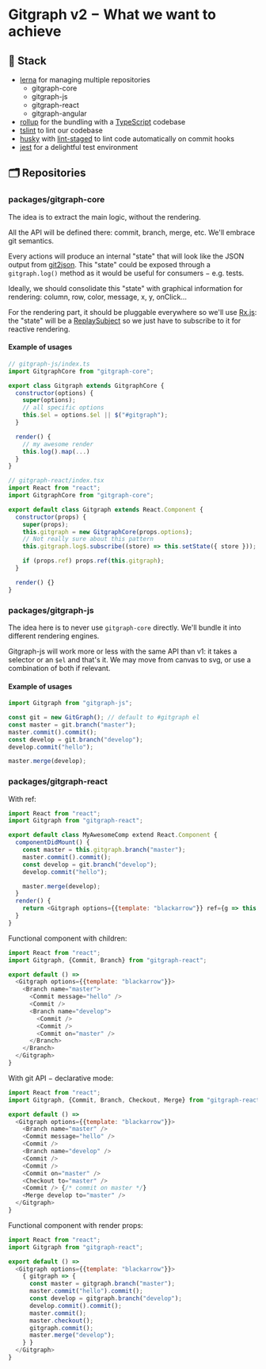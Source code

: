 # Gitgraph v2 − What we want to achieve

## 🥞 Stack

- [lerna](https://lernajs.io/) for managing multiple repositories
  - gitgraph-core
  - gitgraph-js
  - gitgraph-react
  - gitgraph-angular
- [rollup](https://rollupjs.org/) for the bundling with a [TypeScript](https://www.typescriptlang.org/) codebase
- [tslint](https://palantir.github.io/tslint/) to lint our codebase
- [husky](https://github.com/typicode/husky) with [lint-staged](https://github.com/okonet/lint-staged) to lint code automatically on commit hooks
- [jest](http://facebook.github.io/jest/) for a delightful test environment

## 🗂 Repositories

### packages/gitgraph-core

The idea is to extract the main logic, without the rendering.

All the API will be defined there: commit, branch, merge, etc. We'll embrace git semantics.

Every actions will produce an internal "state" that will look like the JSON output from [git2json](https://github.com/fabien0102/git2json). This "state" could be exposed through a `gitgraph.log()` method as it would be useful for consumers − e.g. tests.

Ideally, we should consolidate this "state" with graphical information for rendering: column, row, color, message, x, y, onClick…

For the rendering part, it should be pluggable everywhere so we'll use [Rx.js](http://reactivex.io/): the "state" will be a [ReplaySubject](https://github.com/ReactiveX/rxjs/blob/master/doc/subject.md#replaysubject) so we just have to subscribe to it for reactive rendering.

#### Example of usages

```js
// gitgraph-js/index.ts
import GitgraphCore from "gitgraph-core";

export class Gitgraph extends GitgraphCore {
  constructor(options) {
    super(options);
    // all specific options
    this.$el = options.$el || $("#gitgraph");
  }

  render() {
    // my awesome render
    this.log().map(...)
  }
}
```

```js
// gitgraph-react/index.tsx
import React from "react";
import GitgraphCore from "gitgraph-core";

export default class Gitgraph extends React.Component {
  constructor(props) {
    super(props);
    this.gitgraph = new GitgraphCore(props.options);
    // Not really sure about this pattern
    this.gitgraph.log$.subscribe((store) => this.setState({ store }));

    if (props.ref) props.ref(this.gitgraph);
  }

  render() {}
}
```

### packages/gitgraph-js

The idea here is to never use `gitgraph-core` directly. We'll bundle it into different rendering engines.

Gitgraph-js will work more or less with the same API than v1: it takes a selector or an `$el` and that's it. We may move from canvas to svg, or use a combination of both if relevant.

#### Example of usages

```js
import Gitgraph from "gitgraph-js";

const git = new GitGraph(); // default to #gitgraph el
const master = git.branch("master");
master.commit().commit();
const develop = git.branch("develop");
develop.commit("hello");

master.merge(develop);
```

### packages/gitgraph-react

With ref:

```js
import React from "react";
import Gitgraph from "gitgraph-react";

export default class MyAwesomeComp extend React.Component {
  componentDidMount() {
    const master = this.gitgraph.branch("master");
    master.commit().commit();
    const develop = git.branch("develop");
    develop.commit("hello");

    master.merge(develop);
  }
  render() {
    return <Gitgraph options={{template: "blackarrow"}} ref={g => this.gitgraph = g} />
  }
}
```

Functional component with children:

```js
import React from "react";
import Gitgraph, {Commit, Branch} from "gitgraph-react";

export default () =>
  <Gitgraph options={{template: "blackarrow"}}>
    <Branch name="master">
      <Commit message="hello" />
      <Commit />
      <Branch name="develop">
        <Commit />
        <Commit />
        <Commit on="master" />
      </Branch>
    </Branch>
  </Gitgraph>
}
```

With git API − declarative mode:

```js
import React from "react";
import Gitgraph, {Commit, Branch, Checkout, Merge} from "gitgraph-react";

export default () =>
  <Gitgraph options={{template: "blackarrow"}}>
    <Branch name="master" />
    <Commit message="hello" />
    <Commit />
    <Branch name="develop" />
    <Commit />
    <Commit />
    <Commit on="master" />
    <Checkout to="master" />
    <Commit /> {/* commit on master */}
    <Merge develop to="master" />
  </Gitgraph>
}
```

Functional component with render props:

```js
import React from "react";
import Gitgraph from "gitgraph-react";

export default () =>
  <Gitgraph options={{template: "blackarrow"}}>
    { gitgraph => {
      const master = gitgraph.branch("master");
      master.commit("hello").commit();
      const develop = gitgraph.branch("develop");
      develop.commit().commit();
      master.commit();
      master.checkout();
      gitgraph.commit();
      master.merge("develop");
    } }
  </Gitgraph>
}
```

